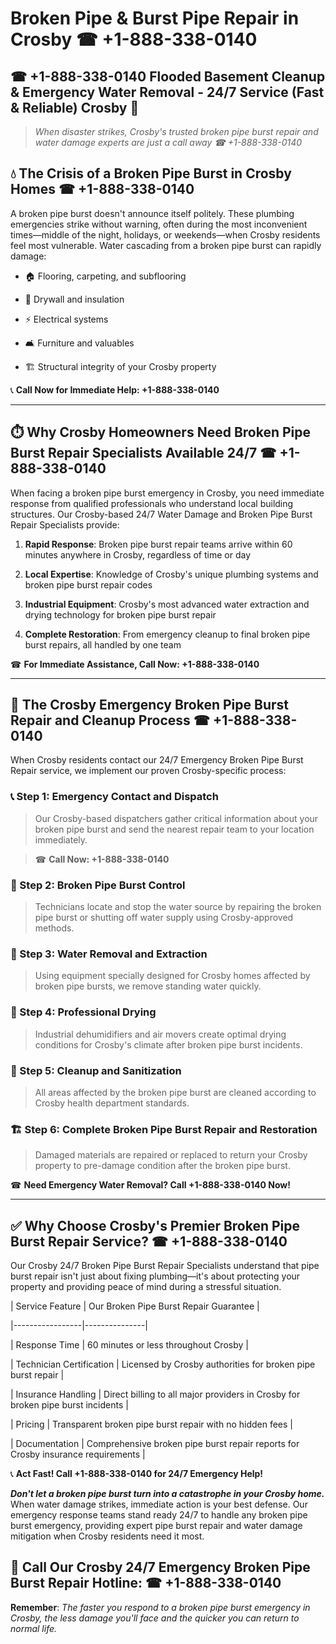 # Broken Pipe & Burst Pipe Repair in Crosby ☎ +1-888-338-0140  
## ☎ +1-888-338-0140 Flooded Basement Cleanup & Emergency Water Removal - 24/7 Service (Fast & Reliable) Crosby 🚨  

> *When disaster strikes, Crosby's trusted broken pipe burst repair and water damage experts are just a call away ☎ +1-888-338-0140*  

## 💧 The Crisis of a Broken Pipe Burst in Crosby Homes ☎ +1-888-338-0140  

A broken pipe burst doesn't announce itself politely. These plumbing emergencies strike without warning, often during the most inconvenient times—middle of the night, holidays, or weekends—when Crosby residents feel most vulnerable. Water cascading from a broken pipe burst can rapidly damage:  

* 🏠 Flooring, carpeting, and subflooring  
* 🧱 Drywall and insulation  
* ⚡ Electrical systems  
* 🛋️ Furniture and valuables  
* 🏗️ Structural integrity of your Crosby property  

📞 **Call Now for Immediate Help: +1-888-338-0140**  

---  

## ⏱️ Why Crosby Homeowners Need Broken Pipe Burst Repair Specialists Available 24/7 ☎ +1-888-338-0140  

When facing a broken pipe burst emergency in Crosby, you need immediate response from qualified professionals who understand local building structures. Our Crosby-based 24/7 Water Damage and Broken Pipe Burst Repair Specialists provide:  

1. **Rapid Response**: Broken pipe burst repair teams arrive within 60 minutes anywhere in Crosby, regardless of time or day  
2. **Local Expertise**: Knowledge of Crosby's unique plumbing systems and broken pipe burst repair codes  
3. **Industrial Equipment**: Crosby's most advanced water extraction and drying technology for broken pipe burst repair  
4. **Complete Restoration**: From emergency cleanup to final broken pipe burst repairs, all handled by one team  

☎ **For Immediate Assistance, Call Now: +1-888-338-0140**  

---  

## 🔧 The Crosby Emergency Broken Pipe Burst Repair and Cleanup Process ☎ +1-888-338-0140  

When Crosby residents contact our 24/7 Emergency Broken Pipe Burst Repair service, we implement our proven Crosby-specific process:  

### 📞 Step 1: Emergency Contact and Dispatch  
> Our Crosby-based dispatchers gather critical information about your broken pipe burst and send the nearest repair team to your location immediately.  
> ☎ **Call Now: +1-888-338-0140**  

### 🚿 Step 2: Broken Pipe Burst Control  
> Technicians locate and stop the water source by repairing the broken pipe burst or shutting off water supply using Crosby-approved methods.  

### 🌊 Step 3: Water Removal and Extraction  
> Using equipment specially designed for Crosby homes affected by broken pipe bursts, we remove standing water quickly.  

### 💨 Step 4: Professional Drying  
> Industrial dehumidifiers and air movers create optimal drying conditions for Crosby's climate after broken pipe burst incidents.  

### 🧼 Step 5: Cleanup and Sanitization  
> All areas affected by the broken pipe burst are cleaned according to Crosby health department standards.  

### 🏗️ Step 6: Complete Broken Pipe Burst Repair and Restoration  
> Damaged materials are repaired or replaced to return your Crosby property to pre-damage condition after the broken pipe burst.  

☎ **Need Emergency Water Removal? Call +1-888-338-0140 Now!**  

---  

## ✅ Why Choose Crosby's Premier Broken Pipe Burst Repair Service? ☎ +1-888-338-0140  

Our Crosby 24/7 Broken Pipe Burst Repair Specialists understand that pipe burst repair isn't just about fixing plumbing—it's about protecting your property and providing peace of mind during a stressful situation.  

| Service Feature | Our Broken Pipe Burst Repair Guarantee |  
|-----------------|---------------|  
| Response Time | 60 minutes or less throughout Crosby |  
| Technician Certification | Licensed by Crosby authorities for broken pipe burst repair |  
| Insurance Handling | Direct billing to all major providers in Crosby for broken pipe burst incidents |  
| Pricing | Transparent broken pipe burst repair with no hidden fees |  
| Documentation | Comprehensive broken pipe burst repair reports for Crosby insurance requirements |  

📞 **Act Fast! Call +1-888-338-0140 for 24/7 Emergency Help!**  

***Don't let a broken pipe burst turn into a catastrophe in your Crosby home.*** When water damage strikes, immediate action is your best defense. Our emergency response teams stand ready 24/7 to handle any broken pipe burst emergency, providing expert pipe burst repair and water damage mitigation when Crosby residents need it most.  

## 📱 Call Our Crosby 24/7 Emergency Broken Pipe Burst Repair Hotline: ☎ +1-888-338-0140  

**Remember**: *The faster you respond to a broken pipe burst emergency in Crosby, the less damage you'll face and the quicker you can return to normal life.*